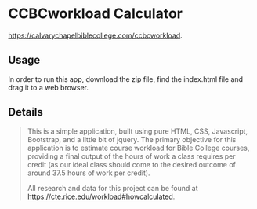 # CCBCworkload Calculator
https://calvarychapelbiblecollege.com/ccbcworkload.

## Usage

In order to run this app, download the zip file, find the index.html file and drag it to a web browser.

## Details 
> This is a simple application, built using pure HTML, CSS, Javascript, Bootstrap, and a little bit of jquery.
> The primary objective for this application is to estimate course workload for Bible College courses, providing a final output of the hours of work a class requires per credit (as our ideal class should come to the desired outcome of around 37.5 hours of work per credit).
>
> All research and data for this project can be found at https://cte.rice.edu/workload#howcalculated.
